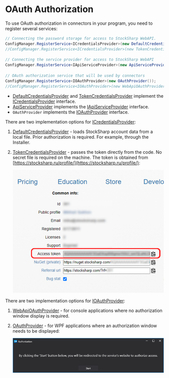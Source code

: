 # OAuth Authorization

To use OAuth authorization in connectors in your program, you need to register several services:

```csharp
// Connecting the password storage for access to StockSharp WebAPI.
ConfigManager.RegisterService<ICredentialsProvider>(new DefaultCredentialsProvider());
//ConfigManager.RegisterService<ICredentialsProvider>(new TokenCredentialsProvider("%token%"));

// Connecting the service provider for access to StockSharp WebAPI
ConfigManager.RegisterService<IApiServiceProvider>(new ApiServiceProvider());
							
// OAuth authorization service that will be used by connectors
ConfigManager.RegisterService<IOAuthProvider>(new OAuthProvider());
//ConfigManager.RegisterService<IOAuthProvider>(new WebApiOAuthProvider());
```

- [DefaultCredentialsProvider](xref:StockSharp.Configuration.DefaultCredentialsProvider) and [TokenCredentialsProvider](xref:StockSharp.Configuration.TokenCredentialsProvider) implement the [ICredentialsProvider](xref:StockSharp.Configuration.ICredentialsProvider) interface.
- [ApiServiceProvider](xref:StockSharp.Web.Api.Client.ApiServiceProvider) implements the [IApiServiceProvider](xref:StockSharp.Web.Api.Client.IApiServiceProvider) interface.
- `OAuthProvider` implements the [IOAuthProvider](xref:Ecng.Net.IOAuthProvider) interface.

There are two implementation options for [ICredentialsProvider](xref:StockSharp.Configuration.ICredentialsProvider):

1. [DefaultCredentialsProvider](xref:StockSharp.Configuration.DefaultCredentialsProvider) - loads StockSharp account data from a local file. Prior authorization is required. For example, through the Installer.

2. [TokenCredentialsProvider](xref:StockSharp.Configuration.TokenCredentialsProvider) - passes the token directly from the code. No secret file is required on the machine. The token is obtained from [https://stocksharp.ru/profile/](https://stocksharp.ru/profile/):

   ![Profile](../../../images/profile.png)

There are two implementation options for [IOAuthProvider](xref:Ecng.Net.IOAuthProvider):

1. [WebApiOAuthProvider](xref:StockSharp.Studio.WebApi.WebApiOAuthProvider) - for console applications where no authorization window display is required.

2. [OAuthProvider](xref:StockSharp.Studio.Controls.OAuthProvider) - for WPF applications where an authorization window needs to be displayed:

   ![OAuth Start](../../../images/oauth_start.png)